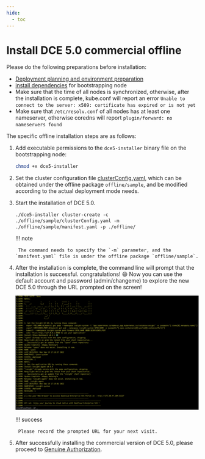 ```yaml
---
hide:
  - toc
---
```


# Install DCE 5.0 commercial offline

Please do the following preparations before installation:

- [Deployment planning and environment preparation](deploy-plan.md)
- [install dependencies](../install-tools.md) for bootstrapping node
- Make sure that the time of all nodes is synchronized, otherwise, after the installation is complete, kube.conf will report an error `Unable to connect to the server: x509: certificate has expired or is not yet`
- Make sure that `/etc/resolv.conf` of all nodes has at least one nameserver, otherwise coredns will report `plugin/forward: no nameservers found`

The specific offline installation steps are as follows:

1. Add executable permissions to the `dce5-installer` binary file on the bootstrapping node:

    ```bash
    chmod +x dce5-installer
    ```

2. Set the cluster configuration file [clusterConfig.yaml](clusterconfig.md), which can be obtained under the offline package `offline/sample`, and be modified according to the actual deployment mode needs.

3. Start the installation of DCE 5.0.

    ```shell
    ./dce5-installer cluster-create -c ./offline/sample/clusterConfig.yaml -m ./offline/sample/manifest.yaml -p ./offline/
    ```

    !!! note

        The command needs to specify the `-m` parameter, and the `manifest.yaml` file is under the offline package `offline/sample`.

4. After the installation is complete, the command line will prompt that the installation is successful. congratulations! :smile: Now you can use the default account and password (admin/changeme) to explore the new DCE 5.0 through the URL prompted on the screen!

    ![success](../images/success.png)

    !!! success

        Please record the prompted URL for your next visit.

5. After successfully installing the commercial version of DCE 5.0, please proceed to [Genuine Authorization](https://qingflow.com/f/e3291647).